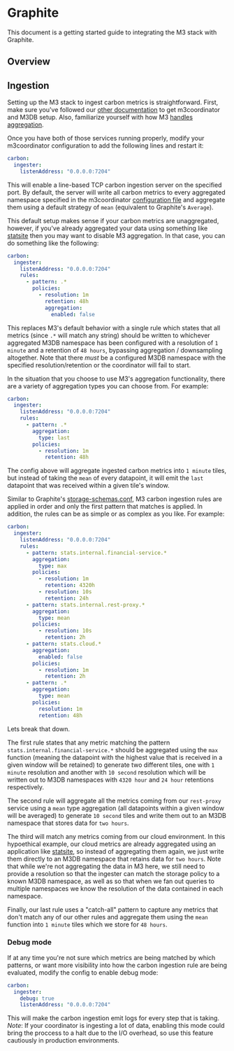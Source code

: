 # Graphite

This document is a getting started guide to integrating the M3 stack with Graphite.

## Overview


## Ingestion

Setting up the M3 stack to ingest carbon metrics is straightforward. First, make sure you've followed our [other documentation](../how_to/single_node.md) to get m3coordinator and M3DB setup. Also, familiarize yourself with how M3 [handles aggregation](../how_to/query.md).

Once you have both of those services running properly, modify your m3coordinator configuration to add the following lines and restart it:

```yaml
carbon:
  ingester:
    listenAddress: "0.0.0.0:7204"
```

This will enable a line-based TCP carbon ingestion server on the specified port. By default, the server will write all carbon metrics to every aggregated namespace specified in the m3coordinator [configuration file](../how_to/query.md) and aggregate them using a default strategy of `mean` (equivalent to Graphite's `Average`).

This default setup makes sense if your carbon metrics are unaggregated, however, if you've already aggregated your data using something like [statsite](https://github.com/statsite/statsite) then you may want to disable M3 aggregation. In that case, you can do something like the following:

```yaml
carbon:
  ingester:
    listenAddress: "0.0.0.0:7204"
    rules:
      - pattern: .*
        policies:
          - resolution: 1m
            retention: 48h
            aggregation:
              enabled: false
```

This replaces M3's default behavior with a single rule which states that all metrics (since `.*` will match any string) should be written to whichever aggregated M3DB namespace has been configured with a resolution of `1 minute` and a retention of `48 hours`, bypassing aggregation / downsampling altogether. Note that there *must* be a configured M3DB namespace with the specified resolution/retention or the coordinator will fail to start.

In the situation that you choose to use M3's aggregation functionality, there are a variety of aggregation types you can choose from. For example:

```yaml
carbon:
  ingester:
    listenAddress: "0.0.0.0:7204"
    rules:
      - pattern: .*
        aggregation:
          type: last
        policies:
          - resolution: 1m
            retention: 48h
```

The config above will aggregate ingested carbon metrics into `1 minute` tiles, but instead of taking the `mean` of every datapoint, it will emit the `last` datapoint that was received within a given tile's window.

Similar to Graphite's [storage-schemas.conf](https://graphite.readthedocs.io/en/latest/config-carbon.html#storage-schemas-conf), M3 carbon ingestion rules are applied in order and only the first pattern that matches is applied. In addition, the rules can be as simple or as complex as you like. For example:

```yaml
carbon:
  ingester:
    listenAddress: "0.0.0.0:7204"
    rules:
      - pattern: stats.internal.financial-service.*
        aggregation:
          type: max
        policies:
          - resolution: 1m
            retention: 4320h
          - resolution: 10s
            retention: 24h
      - pattern: stats.internal.rest-proxy.*
        aggregation:
          type: mean
        policies:
          - resolution: 10s
            retention: 2h
      - pattern: stats.cloud.*
        aggregation:
          enabled: false
        policies:
          - resolution: 1m
            retention: 2h
      - pattern: .*
        aggregation:
          type: mean
        policies:
          resolution: 1m
          retention: 48h
```

Lets break that down.

The first rule states that any metric matching the pattern `stats.internal.financial-service.*` should be aggregated using the `max` function (meaning the datapoint with the highest value that is received in a given window will be retained) to generate two different tiles, one with `1 minute` resolution and another with `10 second` resolution which will be written out to M3DB namespaces with `4320 hour` and `24 hour` retentions respectively.

The second rule will aggregate all the metrics coming from our `rest-proxy` service using a `mean` type aggregation (all datapoints within a given window will be averaged) to generate `10 second` tiles and write them out to an M3DB namespace that stores data for `two hours`.

The third will match any metrics coming from our cloud environment. In this hypoethical example, our cloud metrics are already aggregated using an application like [statsite](https://github.com/statsite/statsite), so instead of aggregating them again, we just write them directly to an M3DB namespace that retains data for `two hours`. Note that while we're not aggregating the data in M3 here, we still need to provide a resolution so that the ingester can match the storage policy to a known M3DB namespace, as well as so that when we fan out queries to multiple namespaces we know the resolution of the data contained in each namespace.

Finally, our last rule uses a "catch-all" pattern to capture any metrics that don't match any of our other rules and aggregate them using the `mean` function into `1 minute` tiles which we store for `48 hours`.

### Debug mode

If at any time you're not sure which metrics are being matched by which patterns, or want more visibility into how the carbon ingestion rule are being evaluated, modify the config to enable debug mode:

```yaml
carbon:
  ingester:
    debug: true
    listenAddress: "0.0.0.0:7204"
```

This will make the carbon ingestion emit logs for every step that is taking. *Note*: If your coordinator is ingesting a lot of data, enabling this mode could bring the proccess to a halt due to the I/O overhead, so use this feature cautiously in production environments.

